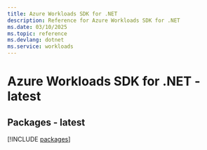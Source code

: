 ```yaml
---
title: Azure Workloads SDK for .NET
description: Reference for Azure Workloads SDK for .NET
ms.date: 03/10/2025
ms.topic: reference
ms.devlang: dotnet
ms.service: workloads
---
```

# Azure Workloads SDK for .NET - latest
## Packages - latest
[!INCLUDE [packages](workloads-index.md)]